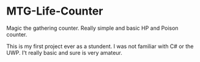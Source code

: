 # MTG-Life-Counter
Magic the gathering counter. Really simple and basic HP and Poison counter. 

This is my first project ever as a stundent. I was not familiar with C# or the UWP.
I't really basic and sure is very amateur.
